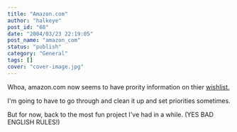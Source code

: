 ```yaml
---
title: "Amazon.com"
author: "halkeye"
post_id: "68"
date: "2004/03/23 22:19:05"
post_name: "amazon_com"
status: "publish"
category: "General"
tags: []
cover: "cover-image.jpg"
---
```


Whoa, amazon.com now seems to have prority information on thier [wishlist.](https://www.amazon.com/exec/obidos/wishlist/1B5Y9DCHJ489H/107-8946767-3520531)  

I'm going to have to go through and clean it up and set priorities sometimes.

  

But for now, back to the most fun project I've had in a while. (YES BAD ENGLISH RULES!)